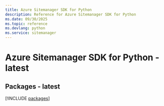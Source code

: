 ```yaml
---
title: Azure Sitemanager SDK for Python
description: Reference for Azure Sitemanager SDK for Python
ms.date: 09/30/2025
ms.topic: reference
ms.devlang: python
ms.service: sitemanager
---
```

# Azure Sitemanager SDK for Python - latest
## Packages - latest
[!INCLUDE [packages](sitemanager-index.md)]